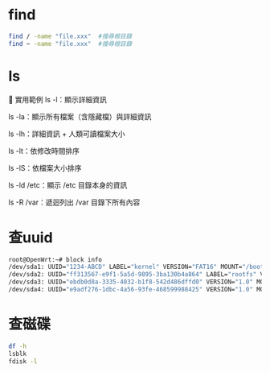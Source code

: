 # find
```bash
find / -name "file.xxx"  #搜尋根目錄
find ~ -name "file.xxx"  #搜尋根目錄
```

# ls
📌 實用範例
ls -l：顯示詳細資訊

ls -la：顯示所有檔案（含隱藏檔）與詳細資訊

ls -lh：詳細資訊 + 人類可讀檔案大小

ls -lt：依修改時間排序

ls -lS：依檔案大小排序

ls -ld /etc：顯示 /etc 目錄本身的資訊

ls -R /var：遞迴列出 /var 目錄下所有內容

# 查uuid
```bash
root@OpenWrt:~# block info
/dev/sda1: UUID="1234-ABCD" LABEL="kernel" VERSION="FAT16" MOUNT="/boot" TYPE="vfat"
/dev/sda2: UUID="ff313567-e9f1-5a5d-9895-3ba130b4a864" LABEL="rootfs" VERSION="1.0" MOUNT="/rom" TYPE="ext4"
/dev/sda3: UUID="ebdb0d8a-3335-4032-b1f8-542d486dffd0" VERSION="1.0" MOUNT="/overlay" TYPE="ext4"
/dev/sda4: UUID="e9adf276-1dbc-4a56-93fe-468599988425" VERSION="1.0" MOUNT="/www" TYPE="ext4"
```

# 查磁碟
```bash
df -h
lsblk
fdisk -l

```
